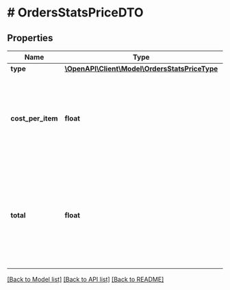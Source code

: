 # # OrdersStatsPriceDTO

## Properties

Name | Type | Description | Notes
------------ | ------------- | ------------- | -------------
**type** | [**\OpenAPI\Client\Model\OrdersStatsPriceType**](OrdersStatsPriceType.md) |  | [optional]
**cost_per_item** | **float** | Цена или скидка на единицу товара в заказе.  Точность — два знака после запятой. | [optional]
**total** | **float** | Суммарная цена или скидка на все единицы товара в заказе.  Точность — два знака после запятой. | [optional]

[[Back to Model list]](../../README.md#models) [[Back to API list]](../../README.md#endpoints) [[Back to README]](../../README.md)
